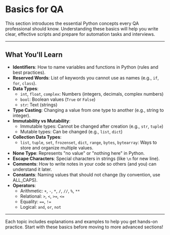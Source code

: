 
# Basics for QA

This section introduces the essential Python concepts every QA professional should know. Understanding these basics will help you write clear, effective scripts and prepare for automation tasks and interviews.

---

## What You'll Learn

- **Identifiers**: How to name variables and functions in Python (rules and best practices).
- **Reserved Words**: List of keywords you cannot use as names (e.g., `if`, `for`, `class`).
- **Data Types**:
	- `int`, `float`, `complex`: Numbers (integers, decimals, complex numbers)
	- `bool`: Boolean values (`True` or `False`)
	- `str`: Text (strings)
- **Type Casting**: Changing a value from one type to another (e.g., string to integer).
- **Immutability vs Mutability**:
	- Immutable types: Cannot be changed after creation (e.g., `str`, `tuple`)
	- Mutable types: Can be changed (e.g., `list`, `dict`)
- **Collection Data Types**:
	- `list`, `tuple`, `set`, `frozenset`, `dict`, `range`, `bytes`, `bytearray`: Ways to store and organize multiple values.
- **None Type**: Represents "no value" or "nothing here" in Python.
- **Escape Characters**: Special characters in strings (like `\n` for new line).
- **Comments**: How to write notes in your code so others (and you) can understand it later.
- **Constants**: Naming values that should not change (by convention, use ALL_CAPS).
- **Operators**:
	- Arithmetic: `+`, `-`, `*`, `/`, `//`, `%`, `**`
	- Relational: `>`, `<`, `>=`, `<=`
	- Equality: `==`, `!=`
	- Logical: `and`, `or`, `not`

---

Each topic includes explanations and examples to help you get hands-on practice. Start with these basics before moving to more advanced sections!